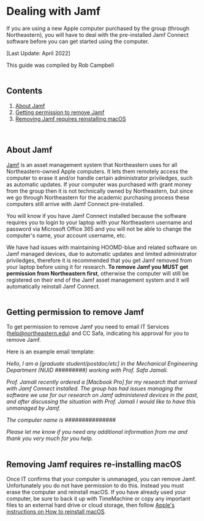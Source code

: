 # Dealing with Jamf

If you are using a new Apple computer purchased by the group (through Northeastern), you will have to deal with the pre-installed Jamf Connect software before you can get started using the computer.

[Last Update: April 2022]

This guide was compiled by Rob Campbell
<br>
<br>

## Contents
1. [About Jamf](/System-Setup/01-Jamf.md#about-jamf)
2. [Getting permission to remove Jamf](/System-Setup/01-Jamf.md#getting-permission-to-remove-jamf)
3. [Removing Jamf requires reinstalling macOS](/System-Setup/01-Jamf.md#removing-jamf-requires-reinstalling-macos)
<br>

## About Jamf

[Jamf](https://www.jamf.com/home-2/) is an asset management system that Northeastern uses for all Northeastern-owned Apple computers. It lets them remotely access the computer to erase it and/or handle certain administrator priviledges, such as automatic updates. If your computer was purchased with grant money from the group then it is not technically owned by Northeastern, but since we go through Northeastern for the academic purchasing process these computers still arrive with Jamf Connect pre-installed. 

You will know if you have Jamf Connect installed because the software requires you to login to your laptop with your Northeastern username and password via Microsoft Office 365 and you will not be able to change the computer's name, your account username, etc. 

We have had issues with maintaining HOOMD-blue and related software on Jamf managed devices, due to automatic updates and limited administrator priviledges, therefore it is recommended that you get Jamf removed from your laptop before using it for research. **To remove Jamf you MUST get permission from Northeastern first**, otherwise the computer will still be registered on their end of the Jamf asset management system and it will automatically reinstall Jamf Connect.
<br>
<br>
## Getting permission to remove Jamf

To get permission to remove Jamf you need to email IT Services (help@northeastern.edu) and CC Safa, indicating his approval for you to remove Jamf.

Here is an example email template:

*Hello, I am a [graduate student/postdoc/etc] in the Mechanical Engineering Department (NUID #########) working with Prof. Safa Jamali.*

*Prof. Jamali recently ordered a [Macbook Pro] for my research that arrived with Jamf Connect installed. The group has had issues managing the software we use for our research on Jamf administered devices in the past, and after discussing the situation with Prof. Jamali I would like to have this unmanaged by Jamf.*

*The computer name is ###############*

*Please let me know if you need any additional information from me and thank you very much for you help.*
</br>
</br>
## Removing Jamf requires re-installing macOS

Once IT confirms that your computer is unmanaged, you can remove Jamf. Unfortunately you do not have permission to do this. Instead you must erase the computer and reinstall macOS. If you have already used your computer, be sure to back it up with TimeMachine or copy any important files to an external hard drive or cloud storage, then follow [Apple's instructions on How to reinstall macOS](https://support.apple.com/en-us/HT204904).
